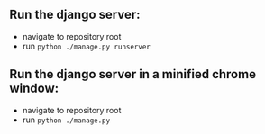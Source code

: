 ## Run the django server:

- navigate to repository root
- run `python ./manage.py runserver`

## Run the django server in a minified chrome window:

- navigate to repository root
- run `python ./manage.py`
